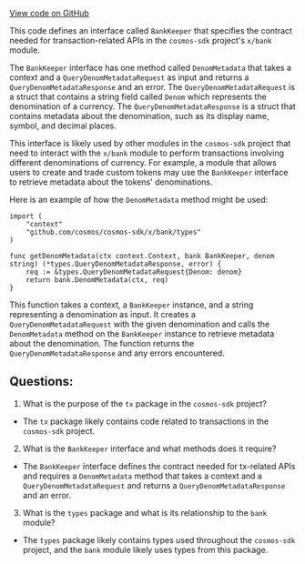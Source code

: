 [View code on GitHub](https://github.com/cosmos/cosmos-sdk/blob/main/x/auth/tx/config/expected_keepers.go)

This code defines an interface called `BankKeeper` that specifies the contract needed for transaction-related APIs in the `cosmos-sdk` project's `x/bank` module. 

The `BankKeeper` interface has one method called `DenomMetadata` that takes a context and a `QueryDenomMetadataRequest` as input and returns a `QueryDenomMetadataResponse` and an error. The `QueryDenomMetadataRequest` is a struct that contains a string field called `Denom` which represents the denomination of a currency. The `QueryDenomMetadataResponse` is a struct that contains metadata about the denomination, such as its display name, symbol, and decimal places.

This interface is likely used by other modules in the `cosmos-sdk` project that need to interact with the `x/bank` module to perform transactions involving different denominations of currency. For example, a module that allows users to create and trade custom tokens may use the `BankKeeper` interface to retrieve metadata about the tokens' denominations.

Here is an example of how the `DenomMetadata` method might be used:

```
import (
    "context"
    "github.com/cosmos/cosmos-sdk/x/bank/types"
)

func getDenomMetadata(ctx context.Context, bank BankKeeper, denom string) (*types.QueryDenomMetadataResponse, error) {
    req := &types.QueryDenomMetadataRequest{Denom: denom}
    return bank.DenomMetadata(ctx, req)
}
```

This function takes a context, a `BankKeeper` instance, and a string representing a denomination as input. It creates a `QueryDenomMetadataRequest` with the given denomination and calls the `DenomMetadata` method on the `BankKeeper` instance to retrieve metadata about the denomination. The function returns the `QueryDenomMetadataResponse` and any errors encountered.
## Questions: 
 1. What is the purpose of the `tx` package in the `cosmos-sdk` project?
- The `tx` package likely contains code related to transactions in the `cosmos-sdk` project.

2. What is the `BankKeeper` interface and what methods does it require?
- The `BankKeeper` interface defines the contract needed for tx-related APIs and requires a `DenomMetadata` method that takes a context and a `QueryDenomMetadataRequest` and returns a `QueryDenomMetadataResponse` and an error.

3. What is the `types` package and what is its relationship to the `bank` module?
- The `types` package likely contains types used throughout the `cosmos-sdk` project, and the `bank` module likely uses types from this package.